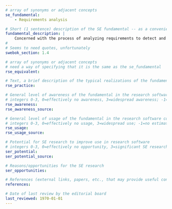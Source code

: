 ```yaml
---
# array of synonyms or adjacent concepts
se_fundamental:
    - Requirements analysis

# Short (1 sentence) description of the SE fundamental -- as a convenience
fundamental_description: |
    Concerned with the process of analyzing requirements to detect and resolve conflicts between requirements, and to discover the bounds of the software and how it must interact with its environment. May include requirements classification, conceptual modeling, and requirements negotiation. The level of formality may range from natural text to precise mathematical notations.
#
# Seems to need quotes, unfortunately
swebok_section: 1.4

# array of synonyms or adjacent concepts
# need a way of specifying that it is the same as the se_fundamental
rse_equivalent:

# Text, a brief description of the typical realizations of the fundamental, in RSE practice
rse_practice: 

# General level of awareness of the fundamental in the research software community
# integers 0-3, 0=effectively no awareness, 3=widespread awareness; -1=no estimate
rse_awareness: 
rse_awareness_source: 

# General level of usage of the fundamental in the research software community
# integers 0-3, 0=effectively no usage, 3=widespread use; -1=no estimate
rse_usage: 
rse_usage_source: 

# Potential for SE research to improve use in research software
# integers 0-3, 0=effectively no opportunity, 3=significant SE research beneficial; -1=no estimate
ser_potential: 
ser_potential_source: 

# Reasons/opportunities for the SE research
ser_opportunities: 

# References (external links, papers, etc., that may provide useful connections)
references:

# Date of last review by the editorial board
last_reviewed: 1970-01-01
---
```

